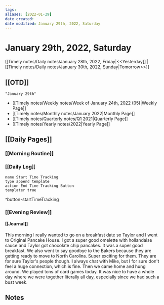 ```yaml
---
tags:
aliases: [2022-01-29]
date created:
date modified: January 29th, 2022, Saturday
---
```


# January 29th, 2022, Saturday

[[Timely notes/Daily notes/January 28th, 2022, Friday|<<Yesterday]] | [[Timely notes/Daily notes/January 30th, 2022, Sunday|Tomorrow>>]]

## [[OTD]]

```query
"January 29th"
```
- [[Timely notes/Weekly notes/Week of January 24th, 2022 (05)|Weekly Page]]
- [[Timely notes/Monthly notes/January 2022|Monthly Page]]
- [[Timely notes/Quarterly notes/Q1 2021|Quarterly Page]]
- [[Timely notes/Yearly notes/2022|Yearly Page]]

## [[Daily Pages]]

### [[Morning Routine]]

### [[Daily Log]]

```button
name Start Time Tracking
type append template
action End Time Tracking Button
templater true
```
^button-startTimeTracking

### [[Evening Review]]

#### [[Journal]]

This morning I really wanted to go on a breakfast date so Taylor and I went to Original Pancake House. I got a super good omelette with hollandaise sauce and Taylor got chocolate chip pancakes. It was a super good breakfast. We also went to say goodbye to the Bakers because they are getting ready to move to North Carolina. Super exciting for them. They are for sure Taylor's people though. I always chat with Mike, but I for sure don't feel a huge connection, which is fine. Then we came home and hung around. We played tons of card games today. It was nice to have a whole day where we were together literally all day, especially since we had such a bust week.

## Notes
